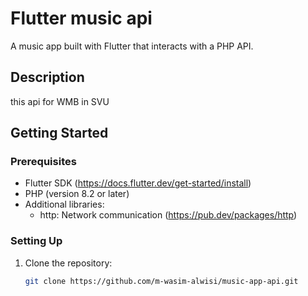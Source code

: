 # Flutter music api

A music app built with Flutter that interacts with a PHP API.

## Description

this api for WMB in SVU

## Getting Started

### Prerequisites

- Flutter SDK (https://docs.flutter.dev/get-started/install)
- PHP (version 8.2 or later)
- Additional libraries:
  - http: Network communication (https://pub.dev/packages/http)

### Setting Up

1. Clone the repository:
   ```Bash
   git clone https://github.com/m-wasim-alwisi/music-app-api.git
   ```
